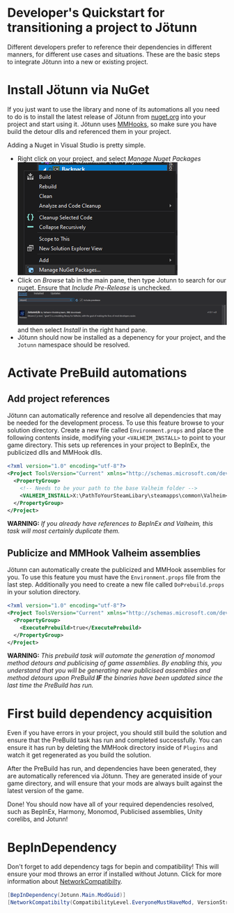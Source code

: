 ﻿# Developer's Quickstart for transitioning a project to Jötunn

Different developers prefer to reference their dependencies in different manners, for different use cases and situations. These are the basic steps to integrate Jötunn into a new or existing project.

# Install Jötunn via NuGet

If you just want to use the library and none of its automations all you need to do is to install the latest release of Jötunn from [nuget.org](https://www.nuget.org/packages/JotunnLib) into your project and start using it. Jötunn uses [MMHooks](https://github.com/MonoMod/MonoMod), so make sure you have build the detour dlls and referenced them in your project.

Adding a Nuget in Visual Studio is pretty simple.

- Right click on your project, and select *Manage Nuget Packages* <br />![Vs Manage Nuget](../../images/data/vs-Manage-Nuget.png)
- Click on *Browse* tab in the main pane, then type Jotunn to search for our nuget. Ensure that *Include Pre-Release* is unchecked.<br />![Vs Nuget Add Jotunn](../../images/data/vs-NugetAddJotunn.png) and then select *Install* in the right hand pane.
- Jötunn should now be installed as a depenency for your project, and the `Jotunn` namespace should be resolved.

# Activate PreBuild automations

## Add project references

Jötunn can automatically reference and resolve all dependencies that may be needed for the development process. To use this feature browse to your solution directory. Create a new file called `Environment.props` and place the following contents inside, modifying your `<VALHEIM_INSTALL>` to point to your game directory. This sets up references in your project to BepInEx, the publicized dlls and MMHook dlls.

```xml
<?xml version="1.0" encoding="utf-8"?>
<Project ToolsVersion="Current" xmlns="http://schemas.microsoft.com/developer/msbuild/2003">
  <PropertyGroup>
    <!-- Needs to be your path to the base Valheim folder -->
    <VALHEIM_INSTALL>X:\PathToYourSteamLibary\steamapps\common\Valheim</VALHEIM_INSTALL>
  </PropertyGroup>
</Project>
```

**WARNING:** _If you already have references to BepInEx and Valheim, this task will most certainly duplicate them._

## Publicize and MMHook Valheim assemblies

Jötunn can automatically create the publicized and MMHook assemblies for you. To use this feature you must have the `Environment.props` file from the last step. Additionally you need to create a new file called `DoPrebuild.props` in your solution directory.

```xml
<?xml version="1.0" encoding="utf-8"?>
<Project ToolsVersion="Current" xmlns="http://schemas.microsoft.com/developer/msbuild/2003">
  <PropertyGroup>
    <ExecutePrebuild>true</ExecutePrebuild>
  </PropertyGroup>
</Project>
```

**WARNING:** _This prebuild task will automate the generation of monomod method detours and publicising of game assemblies. By enabling this, you understand that you will be generating new publicised assemblies and method detours upon PreBuild **IF** the binaries have been updated since the last time the PreBuild has run._

# First build dependency acquisition
Even if you have errors in your project, you should still build the solution and ensure that the PreBuild task has run and completed successfully. You can ensure it has run by deleting the MMHook directory inside of `Plugins` and watch it get regenerated as you build the solution.

After the PreBuild has run, and dependencies have been generated, they are automatically referenced via Jötunn. They are generated inside of your game directory, and will ensure that your mods are always built against the latest version of the game.

Done! You should now have all of your required dependencies resolved, such as BepInEx, Harmony, Monomod, Publicised assemblies, Unity corelibs, and Jotunn!

# BepInDependency

Don't forget to add dependency tags for bepin and compatibility! This will ensure your mod throws an error if installed without Jotunn. Click for more information about [NetworkCompatibilty](../../tutorials/utils/NetworkCompatibility.md).
```cs
[BepInDependency(Jotunn.Main.ModGuid)]
[NetworkCompatibilty(CompatibilityLevel.EveryoneMustHaveMod, VersionStrictness.Minor)]
```